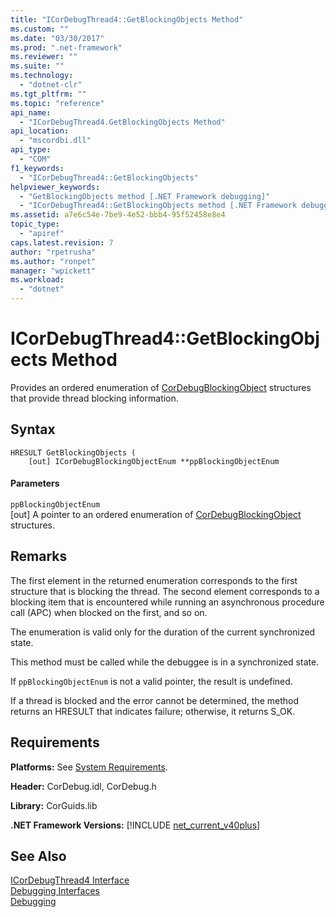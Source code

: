 ```yaml
---
title: "ICorDebugThread4::GetBlockingObjects Method"
ms.custom: ""
ms.date: "03/30/2017"
ms.prod: ".net-framework"
ms.reviewer: ""
ms.suite: ""
ms.technology: 
  - "dotnet-clr"
ms.tgt_pltfrm: ""
ms.topic: "reference"
api_name: 
  - "ICorDebugThread4.GetBlockingObjects Method"
api_location: 
  - "mscordbi.dll"
api_type: 
  - "COM"
f1_keywords: 
  - "ICorDebugThread4::GetBlockingObjects"
helpviewer_keywords: 
  - "GetBlockingObjects method [.NET Framework debugging]"
  - "ICorDebugThread4::GetBlockingObjects method [.NET Framework debugging]"
ms.assetid: a7e6c54e-7be9-4e52-bbb4-95f52458e8e4
topic_type: 
  - "apiref"
caps.latest.revision: 7
author: "rpetrusha"
ms.author: "ronpet"
manager: "wpickett"
ms.workload: 
  - "dotnet"
---
```

# ICorDebugThread4::GetBlockingObjects Method
Provides an ordered enumeration of [CorDebugBlockingObject](../../../../docs/framework/unmanaged-api/debugging/cordebugblockingobject-structure.md) structures that provide thread blocking information.  
  
## Syntax  
  
```  
HRESULT GetBlockingObjects (  
    [out] ICorDebugBlockingObjectEnum **ppBlockingObjectEnum  
```  
  
#### Parameters  
 `ppBlockingObjectEnum`  
 [out] A pointer to an ordered enumeration of [CorDebugBlockingObject](../../../../docs/framework/unmanaged-api/debugging/cordebugblockingobject-structure.md) structures.  
  
## Remarks  
 The first element in the returned enumeration corresponds to the first structure that is blocking the thread. The second element corresponds to a blocking item that is encountered while running an asynchronous procedure call (APC) when blocked on the first, and so on.  
  
 The enumeration is valid only for the duration of the current synchronized state.  
  
 This method must be called while the debuggee is in a synchronized state.  
  
 If `ppBlockingObjectEnum` is not a valid pointer, the result is undefined.  
  
 If a thread is blocked and the error cannot be determined, the method returns an HRESULT that indicates failure; otherwise, it returns S_OK.  
  
## Requirements  
 **Platforms:** See [System Requirements](../../../../docs/framework/get-started/system-requirements.md).  
  
 **Header:** CorDebug.idl, CorDebug.h  
  
 **Library:** CorGuids.lib  
  
 **.NET Framework Versions:** [!INCLUDE [net_current_v40plus](../../../../includes/net-current-v40plus-md.md)]  
  
## See Also  
 [ICorDebugThread4 Interface](../../../../docs/framework/unmanaged-api/debugging/icordebugthread4-interface.md)  
 [Debugging Interfaces](../../../../docs/framework/unmanaged-api/debugging/debugging-interfaces.md)  
 [Debugging](../../../../docs/framework/unmanaged-api/debugging/index.md)
